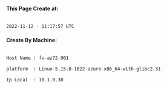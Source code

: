 
   
#### This Page Create at:

```bash

2022-11-12 - 11:17:57 UTC

```

#### Create By Machine:

```bash

Host Name : fv-az72-901

platform  : Linux-5.15.0-1022-azure-x86_64-with-glibc2.31

Ip Local  : 10.1.0.30

```


